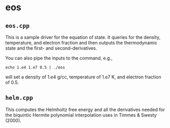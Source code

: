 # eos

## `eos.cpp`

This is a sample driver for the equation of state.  It queries for the
density, temperature, and electron fraction and then outputs the
thermodynamic state and the first- and second-derivatives.

You can also pipe the inputs to the command, e.g.,

```
echo 1.e4 1.e7 0.5 | ./eos
```

will set a density of 1.e4 g/cc, temperature of 1.e7 K, and electron
fraction of 0.5.

## `helm.cpp`

This computes the Helmholtz free energy and all the derivatives needed
for the biquintic Hermite polynomial interpolation uses in Timmes &
Swesty (2000).
